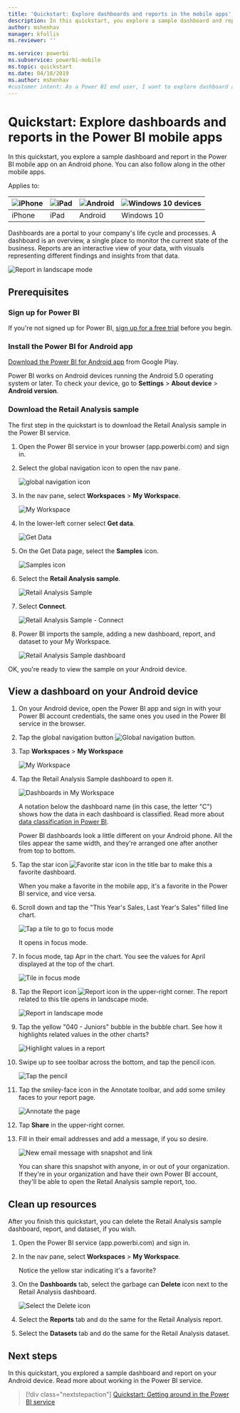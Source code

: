 ```yaml
---
title: 'Quickstart: Explore dashboards and reports in the mobile apps'
description: In this quickstart, you explore a sample dashboard and report in the Power BI mobile apps.
author: mshenhav
manager: kfollis
ms.reviewer: ''

ms.service: powerbi
ms.subservice: powerbi-mobile
ms.topic: quickstart
ms.date: 04/18/2019
ms.author: mshenhav
#customer intent: As a Power BI end user, I want to explore dashboard and report capabilities in the mobile apps so I know what's possible.
---
```

# Quickstart: Explore dashboards and reports in the Power BI mobile apps
In this quickstart, you explore a sample dashboard and report in the Power BI mobile app on an Android phone. You can also follow along in the other mobile apps. 

Applies to:

| ![iPhone](./media/mobile-apps-quickstart-view-dashboard-report/iphone-logo-30-px.png) | ![iPad](./media/mobile-apps-quickstart-view-dashboard-report/ipad-logo-30-px.png) | ![Android](./media/mobile-apps-quickstart-view-dashboard-report/android-logo-30-px.png) | ![Windows 10 devices](./media/mobile-apps-quickstart-view-dashboard-report/win-10-logo-30-px.png) |
|:--- |:--- |:--- |:--- |
| iPhone | iPad | Android | Windows 10 |

Dashboards are a portal to your company's life cycle and processes. A dashboard is an overview, a single place to monitor the current state of the business. Reports are an interactive view of your data, with visuals representing different findings and insights from that data. 

![Report in landscape mode](././media/mobile-apps-quickstart-view-dashboard-report/power-bi-android-quickstart-report.png)

## Prerequisites

### Sign up for Power BI
If you're not signed up for Power BI, [sign up for a free trial](https://app.powerbi.com/signupredirect?pbi_source=web) before you begin.

### Install the Power BI for Android app
[Download the Power BI for Android app](https://go.microsoft.com/fwlink/?LinkID=544867) from Google Play.

Power BI works on Android devices running the Android 5.0 operating system or later. To check your device, go to **Settings** > **About device** > **Android version**.

### Download the Retail Analysis sample
The first step in the quickstart is to download the Retail Analysis sample in the Power BI service.

1. Open the Power BI service in your browser (app.powerbi.com) and sign in.

1. Select the global navigation icon to open the nav pane.

    ![global navigation icon](./media/mobile-apps-quickstart-view-dashboard-report/power-bi-android-quickstart-global-nav-icon.png)

2. In the nav pane, select **Workspaces** > **My Workspace**.

    ![My Workspace](./media/mobile-apps-quickstart-view-dashboard-report/power-bi-android-quickstart-my-workspace.png)

3. In the lower-left corner select **Get data**.
   
    ![Get Data](./media/mobile-apps-quickstart-view-dashboard-report/power-bi-get-data.png)

3. On the Get Data page, select the **Samples** icon.
   
   ![Samples icon](./media/mobile-apps-quickstart-view-dashboard-report/power-bi-samples-icon.png)

4. Select the **Retail Analysis sample**.
 
    ![Retail Analysis Sample](./media/mobile-apps-quickstart-view-dashboard-report/power-bi-rs.png)
 
8. Select **Connect**.  
  
   ![Retail Analysis Sample - Connect](./media/mobile-apps-quickstart-view-dashboard-report/retail16.png)
   
5. Power BI imports the sample, adding a new dashboard, report, and dataset to your My Workspace.
   
   ![Retail Analysis Sample dashboard](./media/mobile-apps-quickstart-view-dashboard-report/power-bi-service-opportunity-sample.png)

OK, you're ready to view the sample on your Android device.

## View a dashboard on your Android device
1. On your Android device, open the Power BI app and sign in with your Power BI account credentials, the same ones you used in the Power BI service in the browser.

1.  Tap the global navigation button ![Global navigation button](./media/mobile-apps-quickstart-view-dashboard-report/power-bi-iphone-global-nav-button.png).

2.  Tap **Workspaces** > **My Workspace**

    ![My Workspace](./media/mobile-apps-quickstart-view-dashboard-report/power-bi-android-quickstart-workspaces.png)

3. Tap the Retail Analysis Sample dashboard to open it.
 
    ![Dashboards in My Workspace](./media/mobile-apps-quickstart-view-dashboard-report/power-bi-android-quickstart-open-retail.png)
   
    A notation below the dashboard name (in this case, the letter "C") shows how the data in each dashboard is classified. Read more about [data classification in Power BI](../../service-data-classification.md).

    Power BI dashboards look a little different on your Android phone. All the tiles appear the same width, and they're arranged one after another from top to bottom.

4. Tap the star icon ![Favorite star icon](./media/mobile-apps-quickstart-view-dashboard-report/power-bi-android-quickstart-favorite-icon.png) in the title bar to make this a favorite dashboard.

    When you make a favorite in the mobile app, it's a favorite in the Power BI service, and vice versa.

4. Scroll down and tap the "This Year's Sales, Last Year's Sales" filled line chart.

    ![Tap a tile to go to focus mode](./media/mobile-apps-quickstart-view-dashboard-report/power-bi-android-quickstart-tap-tile-fave.png)

    It opens in focus mode.

7. In focus mode, tap Apr in the chart. You see the values for April displayed at the top of the chart.

    ![Tile in focus mode](./media/mobile-apps-quickstart-view-dashboard-report/power-bi-android-quickstart-tile-focus.png)

8. Tap the Report icon ![Report icon](./media/mobile-apps-quickstart-view-dashboard-report/power-bi-android-quickstart-report-icon.png) in the upper-right corner. The report related to this tile opens in landscape mode.

    ![Report in landscape mode](././media/mobile-apps-quickstart-view-dashboard-report/power-bi-android-quickstart-report.png)

9. Tap the yellow "040 - Juniors" bubble in the bubble chart. See how it highlights related values in the other charts? 

    ![Highlight values in a report](./media/mobile-apps-quickstart-view-dashboard-report/power-bi-android-quickstart-cross-highlight.png)

10. Swipe up to see toolbar across the bottom, and tap the pencil icon.

    ![Tap the pencil](./media/mobile-apps-quickstart-view-dashboard-report/power-bi-android-quickstart-tap-pencil.png)

11. Tap the smiley-face icon in the Annotate toolbar, and add some smiley faces to your report page.
 
    ![Annotate the page](./media/mobile-apps-quickstart-view-dashboard-report/power-bi-android-quickstart-annotate.png)

12. Tap **Share** in the upper-right corner.

1. Fill in their email addresses and add a message, if you so desire.  

    ![New email message with snapshot and link](./media/mobile-apps-quickstart-view-dashboard-report/power-bi-android-quickstart-send-snapshot.png)

    You can share this snapshot with anyone, in or out of your organization. If they're in your organization and have their own Power BI account, they'll be able to open the Retail Analysis sample report, too.

## Clean up resources

After you finish this quickstart, you can delete the Retail Analysis sample dashboard, report, and dataset, if you wish.

1. Open the Power BI service (app.powerbi.com) and sign in.

2. In the nav pane, select **Workspaces** > **My Workspace**.

    Notice the yellow star indicating it's a favorite?

3. On the **Dashboards** tab, select the garbage can **Delete** icon next to the Retail Analysis dashboard.

    ![Select the Delete icon](./media/mobile-apps-quickstart-view-dashboard-report/power-bi-android-quickstart-delete-retail.png)

4. Select the **Reports** tab and do the same for the Retail Analysis report.

5. Select the **Datasets** tab and do the same for the Retail Analysis dataset.


## Next steps

In this quickstart, you explored a sample dashboard and report on your Android device. Read more about working in the Power BI service. 

> [!div class="nextstepaction"]
> [Quickstart: Getting around in the Power BI service](../end-user-experience.md)

